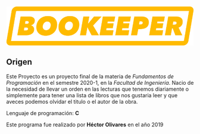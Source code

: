 ![bookeeperlogo](/Iconos/BOOKEPERYE.png)

## Origen
  
Este Proyecto es un proyecto final de la materia de _Fundamentos de Programación_ en el semestre 2020-1, en la _Facultad de Ingeniería_. Nacio de la necesidad de llevar un orden en las lecturas que tenemos diariamente o simplemente para tener una lista de libros que nos gustaria leer y que aveces podemos olvidar el titulo o el autor de la obra.  

Lenguaje de programación: **C**

Este programa fue realizado por **Héctor Olivares** en el año 2019
